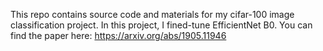 This repo contains source code and materials for my cifar-100 image classification project.
In this project, I fined-tune EfficientNet B0. You can find the paper here: https://arxiv.org/abs/1905.11946
